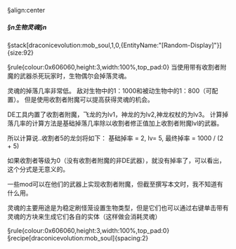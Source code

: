 §align:center
##### §n生物灵魂§n

§stack[draconicevolution:mob_soul,1,0,{EntityName:"[Random-Display]"}]{size:92} 

§rule{colour:0x606060,height:3,width:100%,top_pad:0}
当使用带有收割者附魔的武器杀死玩家时，生物偶尔会掉落灵魂。

灵魂的掉落几率非常低。
敌对生物中的1：1000和被动生物中的1：800（可配置）。
但是使用收割者附魔可以提高获得灵魂的机会。

DE工具内置了收割者附魔，飞龙的为lv1，神龙的为lv2,神龙权杖的为lv3。
计算掉落几率的计算方法是基础掉落几率除以收割者修正值加上收割者附魔lvl的武器。

所以计算说..收割者5的龙剑将如下：
基础掉率 = 2,
lv= 5,
最终掉率 = 1000 / (2 + 5)

如果收割者等级为0（没有收割者附魔的非DE武器），就没有掉率了，可以看出，这个分式是无意义的。

一些mod可以在他们的武器上实现收割者附魔，但截至撰写本文时，我不知道有什么用。


灵魂的主要用途是为稳定刷怪笼设置生物类型，但是它们也可以通过右键单击带有灵魂的方块来生成它们各自的实体（这样做会消耗灵魂）

§rule{colour:0x606060,height:3,width:100%,top_pad:0}
§recipe[draconicevolution:mob_soul]{spacing:2}